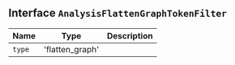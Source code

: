 ## Interface `AnalysisFlattenGraphTokenFilter`

| Name | Type | Description |
| - | - | - |
| `type` | 'flatten_graph' | &nbsp; |
